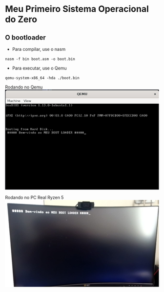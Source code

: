 # Meu Primeiro Sistema Operacional do Zero

## O bootloader
* Para compilar, use o nasm

 `nasm -f bin boot.asm -o boot.bin`
* Para executar, use o Qemu

`qemu-system-x86_64 -hda ./boot.bin `

Rodando no Qemu
![Bootload Image](./assets/print.png)

Rodando no PC Real Ryzen 5
![PC Real](./assets/pcreal.jpg)

